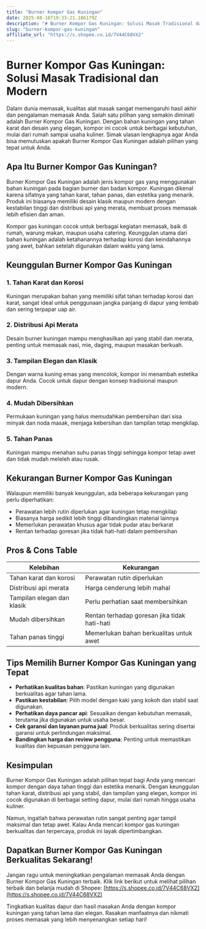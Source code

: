 ```yaml
---
title: "Burner Kompor Gas Kuningan"
date: 2025-08-16T19:33:21.186179Z
description: "# Burner Kompor Gas Kuningan: Solusi Masak Tradisional dan Modern..."
slug: "burner-kompor-gas-kuningan"
affiliate_url: "https://s.shopee.co.id/7V44C68VX2"
---
```

# Burner Kompor Gas Kuningan: Solusi Masak Tradisional dan Modern

Dalam dunia memasak, kualitas alat masak sangat memengaruhi hasil akhir dan pengalaman memasak Anda. Salah satu pilihan yang semakin diminati adalah Burner Kompor Gas Kuningan. Dengan bahan kuningan yang tahan karat dan desain yang elegan, kompor ini cocok untuk berbagai kebutuhan, mulai dari rumah sampai usaha kuliner. Simak ulasan lengkapnya agar Anda bisa memutuskan apakah Burner Kompor Gas Kuningan adalah pilihan yang tepat untuk Anda.

## Apa Itu Burner Kompor Gas Kuningan?

Burner Kompor Gas Kuningan adalah jenis kompor gas yang menggunakan bahan kuningan pada bagian burner dan badan kompor. Kuningan dikenal karena sifatnya yang tahan karat, tahan panas, dan estetika yang menarik. Produk ini biasanya memiliki desain klasik maupun modern dengan kestabilan tinggi dan distribusi api yang merata, membuat proses memasak lebih efisien dan aman.

Kompor gas kuningan cocok untuk berbagai kegiatan memasak, baik di rumah, warung makan, maupun usaha catering. Keunggulan utama dari bahan kuningan adalah ketahanannya terhadap korosi dan keindahannya yang awet, bahkan setelah digunakan dalam waktu yang lama.

## Keunggulan Burner Kompor Gas Kuningan

### 1. Tahan Karat dan Korosi
Kuningan merupakan bahan yang memiliki sifat tahan terhadap korosi dan karat, sangat ideal untuk penggunaan jangka panjang di dapur yang lembab dan sering terpapar uap air.

### 2. Distribusi Api Merata
Desain burner kuningan mampu menghasilkan api yang stabil dan merata, penting untuk memasak nasi, mie, daging, maupun masakan berkuah.

### 3. Tampilan Elegan dan Klasik
Dengan warna kuning emas yang mencolok, kompor ini menambah estetika dapur Anda. Cocok untuk dapur dengan konsep tradisional maupun modern.

### 4. Mudah Dibersihkan
Permukaan kuningan yang halus memudahkan pembersihan dari sisa minyak dan noda masak, menjaga kebersihan dan tampilan tetap mengkilap.

### 5. Tahan Panas
Kuningan mampu menahan suhu panas tinggi sehingga kompor tetap awet dan tidak mudah meleleh atau rusak.

## Kekurangan Burner Kompor Gas Kuningan

Walaupun memiliki banyak keunggulan, ada beberapa kekurangan yang perlu diperhatikan:

- Perawatan lebih rutin diperlukan agar kuningan tetap mengkilap
- Biasanya harga sedikit lebih tinggi dibandingkan material lainnya
- Memerlukan perawatan khusus agar tidak pudar atau berkarat
- Rentan terhadap goresan jika tidak hati-hati dalam pembersihan

## Pros & Cons Table

| Kelebihan                         | Kekurangan                                  |
|-----------------------------------|--------------------------------------------|
| Tahan karat dan korosi          | Perawatan rutin diperlukan                |
| Distribusi api merata            | Harga cenderung lebih mahal             |
| Tampilan elegan dan klasik      | Perlu perhatian saat membersihkan      |
| Mudah dibersihkan                | Rentan terhadap goresan jika tidak hati-hati |
| Tahan panas tinggi               | Memerlukan bahan berkualitas untuk awet |

## Tips Memilih Burner Kompor Gas Kuningan yang Tepat

- **Perhatikan kualitas bahan**: Pastikan kuningan yang digunakan berkualitas agar tahan lama.
- **Pastikan kestabilan**: Pilih model dengan kaki yang kokoh dan stabil saat digunakan.
- **Perhatikan daya pancar api**: Sesuaikan dengan kebutuhan memasak, terutama jika digunakan untuk usaha besar.
- **Cek garansi dan layanan purna jual**: Produk berkualitas sering disertai garansi untuk perlindungan maksimal.
- **Bandingkan harga dan review pengguna**: Penting untuk memastikan kualitas dan kepuasan pengguna lain.

## Kesimpulan

Burner Kompor Gas Kuningan adalah pilihan tepat bagi Anda yang mencari kompor dengan daya tahan tinggi dan estetika menarik. Dengan keunggulan tahan karat, distribusi api yang stabil, dan tampilan yang elegan, kompor ini cocok digunakan di berbagai setting dapur, mulai dari rumah hingga usaha kuliner.

Namun, ingatlah bahwa perawatan rutin sangat penting agar tampil maksimal dan tetap awet. Kalau Anda mencari kompor gas kuningan berkualitas dan terpercaya, produk ini layak dipertimbangkan.

## Dapatkan Burner Kompor Gas Kuningan Berkualitas Sekarang!

Jangan ragu untuk meningkatkan pengalaman memasak Anda dengan Burner Kompor Gas Kuningan terbaik. Klik link berikut untuk melihat pilihan terbaik dan belanja mudah di Shopee: [https://s.shopee.co.id/7V44C68VX2](https://s.shopee.co.id/7V44C68VX2)

Tingkatkan kualitas dapur dan hasil masakan Anda dengan kompor kuningan yang tahan lama dan elegan. Rasakan manfaatnya dan nikmati proses memasak yang lebih menyenangkan setiap hari!